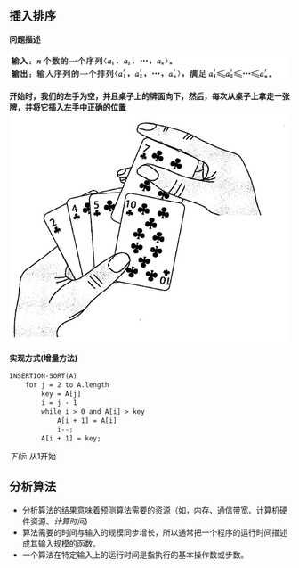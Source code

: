 ## 插入排序

**问题描述**

![InertionSort](../images/InsertionSort.jpeg "InsertionSort")  

**开始时，我们的左手为空，并且桌子上的牌面向下，然后，每次从桌子上拿走一张牌，并将它插入左手中正确的位置**
![InertionSort2](../images/InsertionSort2.jpeg "InsertionSort2")  

**实现方式(增量方法)**
```
INSERTION-SORT(A)
    for j = 2 to A.length
        key = A[j]
        i = j - 1
        while i > 0 and A[i] > key
            A[i + 1] = A[i]
            i--;
        A[i + 1] = key;

```
_下标_: 从1开始

## 分析算法
* 分析算法的结果意味着预测算法需要的资源（如，内存、通信带宽、计算机硬件资源、_计算时间_)
* 算法需要的时间与输入的规模同步增长，所以通常把一个程序的运行时间描述成其输入规模的函数。
* 一个算法在特定输入上的运行时间是指执行的基本操作数或步数。
